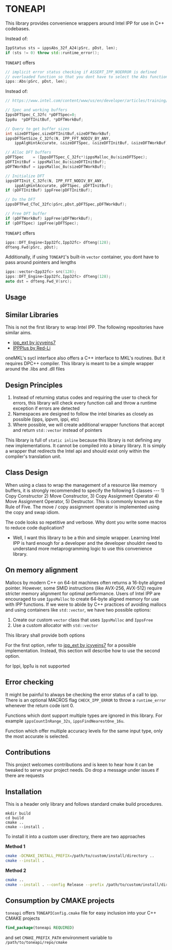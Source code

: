 # TONEAPI

This library provides convenience wrappers around Intel IPP for use in C++ codebases.

Instead of:

```cpp
IppStatus sts = ippsAbs_32f_A24(pSrc, pDst, len);
if (sts != 0) throw std::runtime_error();
```

`TONEAPI` offers
```cpp
// implicit error status checking if ASSERT_IPP_NOERROR is defined
// overloaded function so that you dont have to select the Abs function of the correct type
ipps::Abs(pSrc, pDst, len);
```

Instead of:

```cpp
// https://www.intel.com/content/www/us/en/developer/articles/training/how-to-use-intel-ipp-s-1d-fourier-transform-functions.html

// Spec and working buffers
IppsDFTSpec_C_32fc *pDFTSpec=0;
Ipp8u  *pDFTInitBuf, *pDFTWorkBuf;

// Query to get buffer sizes
int sizeDFTSpec,sizeDFTInitBuf,sizeDFTWorkBuf;
ippsDFTGetSize_C_32fc(N, IPP_FFT_NODIV_BY_ANY, 
    ippAlgHintAccurate, &sizeDFTSpec, &sizeDFTInitBuf, &sizeDFTWorkBuf);

// Alloc DFT buffers
pDFTSpec    = (IppsDFTSpec_C_32fc*)ippsMalloc_8u(sizeDFTSpec);
pDFTInitBuf = ippsMalloc_8u(sizeDFTInitBuf);
pDFTWorkBuf = ippsMalloc_8u(sizeDFTWorkBuf);

// Initialize DFT
ippsDFTInit_C_32fc(N, IPP_FFT_NODIV_BY_ANY, 
    ippAlgHintAccurate, pDFTSpec, pDFTInitBuf);
if (pDFTInitBuf) ippFree(pDFTInitBuf);

// Do the DFT
ippsDFTFwd_CToC_32fc(pSrc,pDst,pDFTSpec,pDFTWorkBuf);

// Free DFT buffer
if (pDFTWorkBuf) ippFree(pDFTWorkBuf);
if (pDFTSpec) ippFree(pDFTSpec);
```

`TONEAPI` offers
```cpp
ipps::DFT_Engine<Ipp32fc,Ipp32fc> dfteng(128);
dfteng.Fwd(pSrc, pDst);
```

Additionally, if using `TONEAPI`'s built-in `vector` container, you dont have to pass around pointers and lengths

```cpp
ipps::vector<Ipp32fc> src(128);
ipps::DFT_Engine<Ipp32fc,Ipp32fc> dfteng(128);
auto dst = dfteng.Fwd_V(src);
```

## Usage



## Similar Libraries
This is not the first library to wrap Intel IPP. The following repositories have similar aims.
* [ipp_ext by icyveins7](https://github.com/icyveins7/ipp_ext)
* [IPPPlus by Red-Li](https://github.com/Red-Li/IPPPlus)

oneMKL's sycl interface also offers a C++ interface to MKL's routines. But it requires DPC++ compiler. This library is meant to be a simple wrapper around the .libs and .dll files 

## Design Principles
1. Instead of returning status codes and requiring the user to check for errors, this library will check every function call and throw a runtime exception if errors are detected
2. Namespaces are designed to follow the intel binaries as closely as possible (ipps, ippvm, ippi, etc)
3. Where possible, we will create additional wrapper functions that accept and return `std::vector` instead of pointers

This library is full of `static inline` because this library is not defining any new implementations. It cannot be compiled into a binary library. It is simply a wrapper that redirects the Intel api and should exist only within the compiler's translation unit. 

## Class Design
When using a class to wrap the management of a resource like memory buffers, it is strongly recommended to specify the following 5 classes --- 1) Copy Constructor 2) Move Constructor, 3) Copy Assignment Operator 4) Move Assignment Operator, 5) Destructor. This is commonly known as the Rule of Five. The move / copy assignment operator is implemented using the copy and swap idiom.

The code looks so repetitive and verbose. Why dont you write some macros to reduce code duplication?
* Well, I want this library to be a thin and simple wrapper. Learning Intel IPP is hard enough for a developer and the developer shouldnt need to understand more metaprogramming logic to use this convenience library.

## On memory alignment
Mallocs by modern C++ on 64-bit machines often returns a 16-byte aligned pointer. However, some SMID instructions (like AVX-256, AVX-512) require stricter memory alignment for optimal performance. 
Users of Intel IPP are encouraged to use `IppsMalloc` to create 64-byte aligned memory for use with IPP functions. 
If we were to abide by C++ practices of avoiding mallocs and using containers like `std::vector`, we have two possible options:
1. Create our custom `vector` class that uses `IppsMalloc` and `IppsFree`
2. Use a custom allocator with `std::vector`

This library shall provide both options

For the first option, refer to [ipp_ext by icyveins7](https://github.com/icyveins7/ipp_ext) for a possible implementation. 
Instead, this section will describe how to use the second option.

for Ippi, Ipp1u is not supported

## Error checking
It might be painful to always be checking the error status of a call to ipp. There is an optional MACROS flag `CHECK_IPP_ERROR` to throw a `runtime_error` whenever the return code isnt 0. 

Functions which dont support multiple types are ignored in this library. For example `ippsCountInRange_32s`, `ippsFindNearestOne_16u`.

Function which offer multiple accuracy levels for the same input type, only the most accurate is selected.

## Contributions
This project welcomes contributions and is keen to hear how it can be tweaked to serve your project needs. Do drop a message under issues if there are requests

## Installation
This is a header only library and follows standard cmake build procedures.

```
mkdir build
cd build
cmake ..
cmake --install . 
```

To install it into a custom user directory, there are two approaches

**Method 1**
```bash
cmake -DCMAKE_INSTALL_PREFIX=/path/to/custom/install/directory ..
cmake --install .
```

**Method 2**
```bash
cmake ..
cmake --install . --config Release --prefix /path/to/custom/install/directory
```

## Consumption by CMAKE projects
`toneapi` offers `TONEAPIConfig.cmake` file for easy inclusion into your C++ CMAKE projects 

```cmake
find_package(toneapi REQUIRED)
```

and set `CMAKE_PREFIX_PATH` environment variable to `/path/to/toneapi/repo/cmake`
